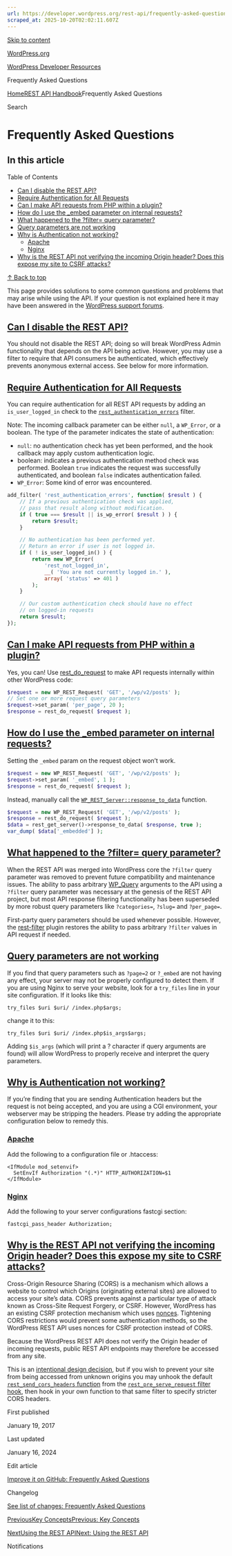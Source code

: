 ```yaml
---
url: https://developer.wordpress.org/rest-api/frequently-asked-questions
scraped_at: 2025-10-20T02:02:11.607Z
---
```


[Skip to content](https://developer.wordpress.org/rest-api/frequently-asked-questions/#wp--skip-link--target)

[WordPress.org](https://wordpress.org/)

[WordPress Developer Resources](https://developer.wordpress.org/)

Frequently Asked Questions


[Home](https://developer.wordpress.org/)[REST API Handbook](https://developer.wordpress.org/rest-api/)Frequently Asked Questions

Search

# Frequently Asked Questions

## In this article

Table of Contents

- [Can I disable the REST API?](https://developer.wordpress.org/rest-api/frequently-asked-questions/#can-i-disable-the-rest-api)
- [Require Authentication for All Requests](https://developer.wordpress.org/rest-api/frequently-asked-questions/#require-authentication-for-all-requests)
- [Can I make API requests from PHP within a plugin?](https://developer.wordpress.org/rest-api/frequently-asked-questions/#can-i-make-api-requests-from-php-within-a-plugin)
- [How do I use the \_embed parameter on internal requests?](https://developer.wordpress.org/rest-api/frequently-asked-questions/#how-do-i-use-the-_embed-parameter-on-internal-requests)
- [What happened to the ?filter= query parameter?](https://developer.wordpress.org/rest-api/frequently-asked-questions/#what-happened-to-the-filter-query-parameter)
- [Query parameters are not working](https://developer.wordpress.org/rest-api/frequently-asked-questions/#query-parameters-are-not-working)
- [Why is Authentication not working?](https://developer.wordpress.org/rest-api/frequently-asked-questions/#why-is-authentication-not-working)
  - [Apache](https://developer.wordpress.org/rest-api/frequently-asked-questions/#apache)
  - [Nginx](https://developer.wordpress.org/rest-api/frequently-asked-questions/#nginx)
- [Why is the REST API not verifying the incoming Origin header? Does this expose my site to CSRF attacks?](https://developer.wordpress.org/rest-api/frequently-asked-questions/#why-is-the-rest-api-not-verifying-the-incoming-origin-header-does-this-expose-my-site-to-csrf-attacks)

[↑ Back to top](https://developer.wordpress.org/rest-api/frequently-asked-questions/#wp--skip-link--target)

This page provides solutions to some common questions and problems that may arise while using the API. If your question is not explained here it may have been answered in the [WordPress support forums](https://wordpress.org/support/topic-tag/rest-api).

## [Can I disable the REST API?](https://developer.wordpress.org/rest-api/frequently-asked-questions/\#can-i-disable-the-rest-api)

You should not disable the REST API; doing so will break WordPress Admin functionality that depends on the API being active. However, you may use a filter to require that API consumers be authenticated, which effectively prevents anonymous external access. See below for more information.

## [Require Authentication for All Requests](https://developer.wordpress.org/rest-api/frequently-asked-questions/\#require-authentication-for-all-requests)

You can require authentication for all REST API requests by adding an `is_user_logged_in` check to the [`rest_authentication_errors`](https://developer.wordpress.org/reference/hooks/rest_authentication_errors/) filter.

Note: The incoming callback parameter can be either `null`, a `WP_Error`, or a boolean. The type of the parameter indicates the state of authentication:

- `null`: no authentication check has yet been performed, and the hook callback may apply custom authentication logic.
- boolean: indicates a previous authentication method check was performed. Boolean `true` indicates the request was successfully authenticated, and boolean `false` indicates authentication failed.
- `WP_Error`: Some kind of error was encountered.

```php
add_filter( 'rest_authentication_errors', function( $result ) {
    // If a previous authentication check was applied,
    // pass that result along without modification.
    if ( true === $result || is_wp_error( $result ) ) {
        return $result;
    }

    // No authentication has been performed yet.
    // Return an error if user is not logged in.
    if ( ! is_user_logged_in() ) {
        return new WP_Error(
            'rest_not_logged_in',
            __( 'You are not currently logged in.' ),
            array( 'status' => 401 )
        );
    }

    // Our custom authentication check should have no effect
    // on logged-in requests
    return $result;
});

```

## [Can I make API requests from PHP within a plugin?](https://developer.wordpress.org/rest-api/frequently-asked-questions/\#can-i-make-api-requests-from-php-within-a-plugin)

Yes, you can! Use [rest\_do\_request](https://developer.wordpress.org/reference/functions/rest_do_request/) to make API requests internally within other WordPress code:

```php
$request = new WP_REST_Request( 'GET', '/wp/v2/posts' );
// Set one or more request query parameters
$request->set_param( 'per_page', 20 );
$response = rest_do_request( $request );

```

## [How do I use the \_embed parameter on internal requests?](https://developer.wordpress.org/rest-api/frequently-asked-questions/\#how-do-i-use-the-_embed-parameter-on-internal-requests)

Setting the `_embed` param on the request object won’t work.

```php
$request = new WP_REST_Request( 'GET', '/wp/v2/posts' );
$request->set_param( '_embed', 1 );
$response = rest_do_request( $request );

```

Instead, manually call the [`WP_REST_Server::response_to_data`](https://developer.wordpress.org/reference/classes/wp_rest_server/) function.

```php
$request = new WP_REST_Request( 'GET', '/wp/v2/posts' );
$response = rest_do_request( $request );
$data = rest_get_server()->response_to_data( $response, true );
var_dump( $data['_embedded'] );

```

## [What happened to the ?filter= query parameter?](https://developer.wordpress.org/rest-api/frequently-asked-questions/\#what-happened-to-the-filter-query-parameter)

When the REST API was merged into WordPress core the `?filter` query parameter was removed to prevent future compatibility and maintenance issues. The ability to pass arbitrary [WP\_Query](https://developer.wordpress.org/reference/classes/wp_query/) arguments to the API using a `?filter` query parameter was necessary at the genesis of the REST API project, but most API response filtering functionality has been superseded by more robust query parameters like `?categories=`, `?slug=` and `?per_page=`.

First-party query parameters should be used whenever possible. However, the [rest-filter](https://github.com/wp-api/rest-filter) plugin restores the ability to pass arbitrary `?filter` values in API request if needed.

## [Query parameters are not working](https://developer.wordpress.org/rest-api/frequently-asked-questions/\#query-parameters-are-not-working)

If you find that query parameters such as `?page=2` or `?_embed` are not having any effect, your server may not be properly configured to detect them. If you are using Nginx to serve your website, look for a `try_files` line in your site configuration. If it looks like this:

```
try_files $uri $uri/ /index.php$args;

```

change it to this:

```
try_files $uri $uri/ /index.php$is_args$args;

```

Adding `$is_args` (which will print a ? character if query arguments are found) will allow WordPress to properly receive and interpret the query parameters.

## [Why is Authentication not working?](https://developer.wordpress.org/rest-api/frequently-asked-questions/\#why-is-authentication-not-working)

If you’re finding that you are sending Authentication headers but the request is not being accepted, and you are using a CGI environment, your webserver may be stripping the headers. Please try adding the appropriate configuration below to remedy this.

### [Apache](https://developer.wordpress.org/rest-api/frequently-asked-questions/\#apache)

Add the following to a configuration file or .htaccess:

```
<IfModule mod_setenvif>
  SetEnvIf Authorization "(.*)" HTTP_AUTHORIZATION=$1
</IfModule>

```

### [Nginx](https://developer.wordpress.org/rest-api/frequently-asked-questions/\#nginx)

Add the following to your server configurations fastcgi section:

```
fastcgi_pass_header Authorization;

```

## [Why is the REST API not verifying the incoming Origin header? Does this expose my site to CSRF attacks?](https://developer.wordpress.org/rest-api/frequently-asked-questions/\#why-is-the-rest-api-not-verifying-the-incoming-origin-header-does-this-expose-my-site-to-csrf-attacks)

Cross-Origin Resource Sharing (CORS) is a mechanism which allows a website to control which Origins (originating external sites) are allowed to access your site’s data. CORS prevents against a particular type of attack known as Cross-Site Request Forgery, or CSRF. However, WordPress has an existing CSRF protection mechanism which uses [nonces](https://developer.wordpress.org/plugins/security/nonces/). Tightening CORS restrictions would prevent some authentication methods, so the WordPress REST API uses nonces for CSRF protection instead of CORS.

Because the WordPress REST API does not verify the Origin header of incoming requests, public REST API endpoints may therefore be accessed from any site.

This is an [intentional design decision](https://core.trac.wordpress.org/changeset/40600), but if you wish to prevent your site from being accessed from unknown origins you may unhook the default [`rest_send_cors_headers` function](https://developer.wordpress.org/reference/functions/rest_send_cors_headers/) from the [`rest_pre_serve_request` filter hook](https://developer.wordpress.org/reference/hooks/rest_pre_serve_request/), then hook in your own function to that same filter to specify stricter CORS headers.

First published

January 19, 2017

Last updated

January 16, 2024

Edit article

[Improve it on GitHub: Frequently Asked Questions](https://github.com/WP-API/docs/edit/master/frequently-asked-questions.md)

Changelog

[See list of changes: Frequently Asked Questions](https://github.com/WP-API/docs/commits/master/frequently-asked-questions.md)

[PreviousKey ConceptsPrevious: Key Concepts](https://developer.wordpress.org/rest-api/key-concepts/)

[NextUsing the REST APINext: Using the REST API](https://developer.wordpress.org/rest-api/using-the-rest-api/)

Notifications